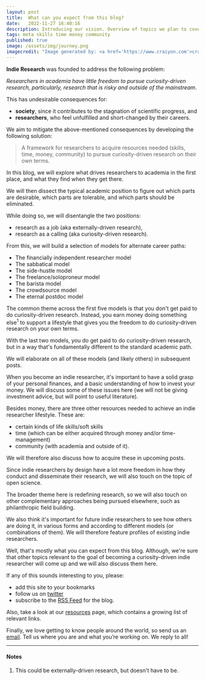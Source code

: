 ```yaml
---
layout: post
title:  What can you expect from this blog?
date:   2022-11-27 16:40:16
description: Introducing our vision. Overview of topics we plan to cover.
tags: meta skills time money community
published: true
image: /assets/img/journey.png
imagecredit: "Image generated by: <a href='https://www.craiyon.com'>craiyon.com</a>"
---
```


**Indie Research** was founded to address the following problem:

*Researchers in academia have little freedom to pursue curiosity-driven research, particularly, research that is risky and outside of the mainstream.*

This has undesirable consequences for:
- **society**, since it contributes to the stagnation of scientific progress, and
- **researchers**, who feel unfulfilled and short-changed by their careers.

We aim to mitigate the above-mentioned consequences by developing the following solution:
> A framework for researchers to acquire resources needed (skills, time, money, community) to pursue curiosity-driven research on their own terms.

In this blog, we will explore what drives researchers to academia in the first place, and what they find when they get there.

We will then dissect the typical academic position to figure out which parts are desirable, which parts are tolerable, and which parts should be eliminated.

While doing so, we will disentangle the two positions:
- research as a job (aka externally-driven research),
- research as a calling (aka curiosity-driven research).

From this, we will build a selection of models for alternate career paths:
- The financially independent researcher model
- The sabbatical model
- The side-hustle model
- The freelance/soloproneur model
- The barista model
- The crowdsource model
- The eternal postdoc model

The common theme across the first five models is that you don't get paid to do curiosity-driven research. Instead, you earn money doing something else<sup>1</sup> to support a lifestyle that gives you the freedom to do curiosity-driven research on your own terms.

With the last two models, you do get paid to do curiosity-driven research, but in a way that's fundamentally different to the standard academic path.

We will elaborate on all of these models (and likely others) in subsequent posts.

When you become an indie researcher, it's important to have a solid grasp of your personal finances, and a basic understanding of how to invest your money. We will discuss some of these issues here (we will not be giving investment advice, but will point to useful literature).

Besides money, there are three other resources needed to achieve an indie researcher lifestyle. These are:
- certain kinds of life skills/soft skills
- time (which can be either acquired through money and/or time-management)
- community (with academia and outside of it).

We will therefore also discuss how to acquire these in upcoming posts.

Since indie researchers by design have a lot more freedom in how they conduct and disseminate their research, we will also touch on the topic of open science.

The broader theme here is redefining research, so we will also  touch on other complementary approaches being pursued elsewhere, such as philanthropic field building.

We also think it's important for future indie researchers to see how others are doing it, in various forms and according to different models (or combinations of them). We will therefore feature profiles of existing indie researchers.

Well, that's mostly what you can expect from this blog. Although, we're sure that other topics relevant to the goal of becoming a curiosity-driven indie researcher will come up and we will also discuss them here.   

If any of this sounds interesting to you, please:
- add this site to your bookmarks
- follow us on [twitter](https://twitter.com/_IndieResearch_)
- subscribe to the [RSS Feed](https://indieresearch.github.io/feed.xml) for the blog.

Also, take a look at our [resources](./resources) page, which contains a growing list of relevant links.

Finally, we love getting to know people around the world, so send us an [email](mailto:indieresearchblog@gmail.com). Tell us where you are and what you’re working on. We reply to all!

---
#### Notes
1. This could be externally-driven research, but doesn't have to be.
